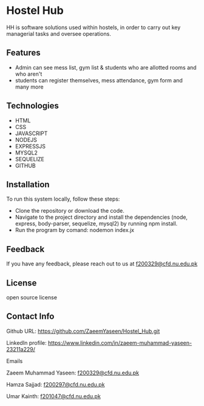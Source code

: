
# Hostel Hub

HH is software solutions used within hostels, in order to carry out key managerial tasks and oversee operations.


## Features

- Admin can see mess list, gym list & students who are allotted rooms and who aren't
- students can register themselves, mess attendance, gym form and many more


## Technologies
- HTML
- CSS
- JAVASCRIPT
- NODEJS
- EXPRESSJS
- MYSQL2
- SEQUELIZE
- GITHUB

## Installation

To run this system locally, follow these steps:

- Clone the repository or download the code.
- Navigate to the project directory and install the dependencies (node, express, body-parser, sequelize, mysql2) by running npm install.
- Run the program by comand: nodemon index.jx  
    
## Feedback

If you have any feedback, please reach out to us at f200329@cfd.nu.edu.pk


## License

open source license


## Contact Info
Github URL: https://github.com/ZaeemYaseen/Hostel_Hub.git

LinkedIn profile: https://www.linkedin.com/in/zaeem-muhammad-yaseen-23211a229/

Emails

Zaeem Muhammad Yaseen: f200329@cfd.nu.edu.pk

Hamza Sajjad: f200297@cfd.nu.edu.pk

Umar Kainth: f201047@cfd.nu.edu.pk
